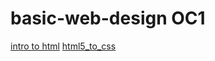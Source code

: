 # basic-web-design OC1

<a href="intro_to_html/index.html" target="_blank">intro to html</a>
<a href="html5_to_css/index.html" target="_blank">html5_to_css</a>
